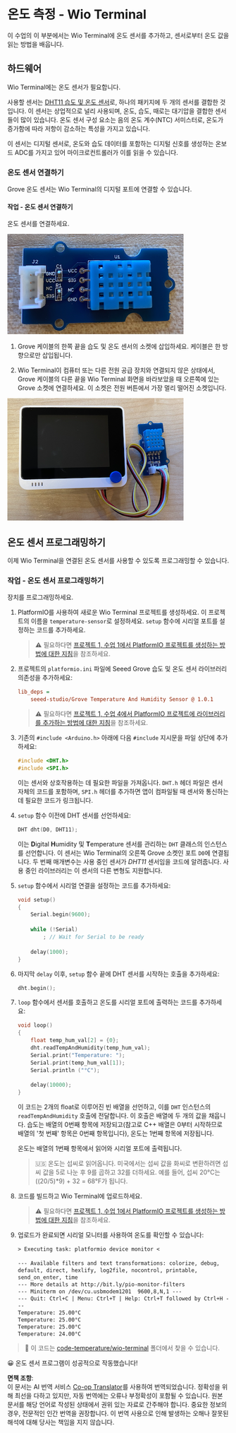 <!--
CO_OP_TRANSLATOR_METADATA:
{
  "original_hash": "59263d094f20b302053888cd236880c3",
  "translation_date": "2025-08-24T22:05:04+00:00",
  "source_file": "2-farm/lessons/1-predict-plant-growth/wio-terminal-temp.md",
  "language_code": "ko"
}
-->
# 온도 측정 - Wio Terminal

이 수업의 이 부분에서는 Wio Terminal에 온도 센서를 추가하고, 센서로부터 온도 값을 읽는 방법을 배웁니다.

## 하드웨어

Wio Terminal에는 온도 센서가 필요합니다.

사용할 센서는 [DHT11 습도 및 온도 센서](https://www.seeedstudio.com/Grove-Temperature-Humidity-Sensor-DHT11.html)로, 하나의 패키지에 두 개의 센서를 결합한 것입니다. 이 센서는 상업적으로 널리 사용되며, 온도, 습도, 때로는 대기압을 결합한 센서들이 많이 있습니다. 온도 센서 구성 요소는 음의 온도 계수(NTC) 서미스터로, 온도가 증가함에 따라 저항이 감소하는 특성을 가지고 있습니다.

이 센서는 디지털 센서로, 온도와 습도 데이터를 포함하는 디지털 신호를 생성하는 온보드 ADC를 가지고 있어 마이크로컨트롤러가 이를 읽을 수 있습니다.

### 온도 센서 연결하기

Grove 온도 센서는 Wio Terminal의 디지털 포트에 연결할 수 있습니다.

#### 작업 - 온도 센서 연결하기

온도 센서를 연결하세요.

![Grove 온도 센서](../../../../../translated_images/grove-dht11.07f8eafceee170043efbb53e1d15722bd4e00fbaa9ff74290b57e9f66eb82c17.ko.png)

1. Grove 케이블의 한쪽 끝을 습도 및 온도 센서의 소켓에 삽입하세요. 케이블은 한 방향으로만 삽입됩니다.

1. Wio Terminal이 컴퓨터 또는 다른 전원 공급 장치와 연결되지 않은 상태에서, Grove 케이블의 다른 끝을 Wio Terminal 화면을 바라보았을 때 오른쪽에 있는 Grove 소켓에 연결하세요. 이 소켓은 전원 버튼에서 가장 멀리 떨어진 소켓입니다.

![오른쪽 소켓에 연결된 Grove 온도 센서](../../../../../translated_images/wio-temperature-sensor.2934928f38c7f79a68d24879d2c8986c78244696f931e2e33c293f426ecdc0ad.ko.png)

## 온도 센서 프로그래밍하기

이제 Wio Terminal을 연결된 온도 센서를 사용할 수 있도록 프로그래밍할 수 있습니다.

### 작업 - 온도 센서 프로그래밍하기

장치를 프로그래밍하세요.

1. PlatformIO를 사용하여 새로운 Wio Terminal 프로젝트를 생성하세요. 이 프로젝트의 이름을 `temperature-sensor`로 설정하세요. `setup` 함수에 시리얼 포트를 설정하는 코드를 추가하세요.

    > ⚠️ 필요하다면 [프로젝트 1, 수업 1에서 PlatformIO 프로젝트를 생성하는 방법에 대한 지침](../../../1-getting-started/lessons/1-introduction-to-iot/wio-terminal.md#create-a-platformio-project)을 참조하세요.

1. 프로젝트의 `platformio.ini` 파일에 Seeed Grove 습도 및 온도 센서 라이브러리 의존성을 추가하세요:

    ```ini
    lib_deps =
        seeed-studio/Grove Temperature And Humidity Sensor @ 1.0.1
    ```

    > ⚠️ 필요하다면 [프로젝트 1, 수업 4에서 PlatformIO 프로젝트에 라이브러리를 추가하는 방법에 대한 지침](../../../1-getting-started/lessons/4-connect-internet/wio-terminal-mqtt.md#install-the-wifi-and-mqtt-arduino-libraries)을 참조하세요.

1. 기존의 `#include <Arduino.h>` 아래에 다음 `#include` 지시문을 파일 상단에 추가하세요:

    ```cpp
    #include <DHT.h>
    #include <SPI.h>
    ```

    이는 센서와 상호작용하는 데 필요한 파일을 가져옵니다. `DHT.h` 헤더 파일은 센서 자체의 코드를 포함하며, `SPI.h` 헤더를 추가하면 앱이 컴파일될 때 센서와 통신하는 데 필요한 코드가 링크됩니다.

1. `setup` 함수 이전에 DHT 센서를 선언하세요:

    ```cpp
    DHT dht(D0, DHT11);
    ```

    이는 **D**igital **H**umidity 및 **T**emperature 센서를 관리하는 `DHT` 클래스의 인스턴스를 선언합니다. 이 센서는 Wio Terminal의 오른쪽 Grove 소켓인 포트 `D0`에 연결됩니다. 두 번째 매개변수는 사용 중인 센서가 *DHT11* 센서임을 코드에 알려줍니다. 사용 중인 라이브러리는 이 센서의 다른 변형도 지원합니다.

1. `setup` 함수에서 시리얼 연결을 설정하는 코드를 추가하세요:

    ```cpp
    void setup()
    {
        Serial.begin(9600);
    
        while (!Serial)
            ; // Wait for Serial to be ready
    
        delay(1000);
    }
    ```

1. 마지막 `delay` 이후, `setup` 함수 끝에 DHT 센서를 시작하는 호출을 추가하세요:

    ```cpp
    dht.begin();
    ```

1. `loop` 함수에서 센서를 호출하고 온도를 시리얼 포트에 출력하는 코드를 추가하세요:

    ```cpp
    void loop()
    {
        float temp_hum_val[2] = {0};
        dht.readTempAndHumidity(temp_hum_val);
        Serial.print("Temperature: ");
        Serial.print(temp_hum_val[1]);
        Serial.println ("°C");
    
        delay(10000);
    }
    ```

    이 코드는 2개의 float로 이루어진 빈 배열을 선언하고, 이를 `DHT` 인스턴스의 `readTempAndHumidity` 호출에 전달합니다. 이 호출은 배열에 두 개의 값을 채웁니다. 습도는 배열의 0번째 항목에 저장되고(참고로 C++ 배열은 0부터 시작하므로 배열의 '첫 번째' 항목은 0번째 항목입니다), 온도는 1번째 항목에 저장됩니다.

    온도는 배열의 1번째 항목에서 읽어와 시리얼 포트에 출력됩니다.

    > 🇺🇸 온도는 섭씨로 읽어옵니다. 미국에서는 섭씨 값을 화씨로 변환하려면 섭씨 값을 5로 나눈 후 9를 곱하고 32를 더하세요. 예를 들어, 섭씨 20°C는 ((20/5)*9) + 32 = 68°F가 됩니다.

1. 코드를 빌드하고 Wio Terminal에 업로드하세요.

    > ⚠️ 필요하다면 [프로젝트 1, 수업 1에서 PlatformIO 프로젝트를 생성하는 방법에 대한 지침](../../../1-getting-started/lessons/1-introduction-to-iot/wio-terminal.md#write-the-hello-world-app)을 참조하세요.

1. 업로드가 완료되면 시리얼 모니터를 사용하여 온도를 확인할 수 있습니다:

    ```output
    > Executing task: platformio device monitor <
    
    --- Available filters and text transformations: colorize, debug, default, direct, hexlify, log2file, nocontrol, printable, send_on_enter, time
    --- More details at http://bit.ly/pio-monitor-filters
    --- Miniterm on /dev/cu.usbmodem1201  9600,8,N,1 ---
    --- Quit: Ctrl+C | Menu: Ctrl+T | Help: Ctrl+T followed by Ctrl+H ---
    Temperature: 25.00°C
    Temperature: 25.00°C
    Temperature: 25.00°C
    Temperature: 24.00°C
    ```

> 💁 이 코드는 [code-temperature/wio-terminal](../../../../../2-farm/lessons/1-predict-plant-growth/code-temperature/wio-terminal) 폴더에서 찾을 수 있습니다.

😀 온도 센서 프로그램이 성공적으로 작동했습니다!

**면책 조항**:  
이 문서는 AI 번역 서비스 [Co-op Translator](https://github.com/Azure/co-op-translator)를 사용하여 번역되었습니다. 정확성을 위해 최선을 다하고 있지만, 자동 번역에는 오류나 부정확성이 포함될 수 있습니다. 원본 문서를 해당 언어로 작성된 상태에서 권위 있는 자료로 간주해야 합니다. 중요한 정보의 경우, 전문적인 인간 번역을 권장합니다. 이 번역 사용으로 인해 발생하는 오해나 잘못된 해석에 대해 당사는 책임을 지지 않습니다.